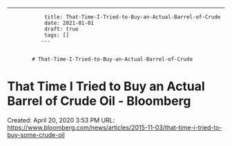 ---
                title: That-Time-I-Tried-to-Buy-an-Actual-Barrel-of-Crude
                date: 2021-01-01    
                draft: true
                tags: []
               ---


            # That-Time-I-Tried-to-Buy-an-Actual-Barrel-of-Crude

# That Time I Tried to Buy an Actual Barrel of Crude Oil - Bloomberg
Created: April 20, 2020 3:53 PM
URL: https://www.bloomberg.com/news/articles/2015-11-03/that-time-i-tried-to-buy-some-crude-oil